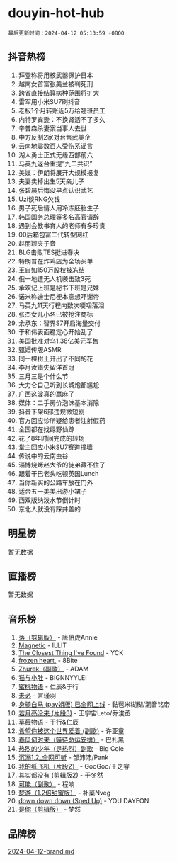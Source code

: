 # douyin-hot-hub

`最后更新时间：2024-04-12 05:13:59 +0800`

## 抖音热榜

1. 拜登称将用核武器保护日本
1. 越南女首富张美兰被判死刑
1. 跨省直接结算病种范围将扩大
1. 雷军用小米SU7刷抖音
1. 老板1个月转账近5万给翘班员工
1. 内特罗宾逊：不换肾活不了多久
1. 辛普森杀妻案当事人去世
1. 中方反制2家对台售武美企
1. 云南地震数百人受伤系谣言
1. 湖人勇士正式无缘西部前六
1. 马英九返台重提“九二共识”
1. 美媒：伊朗将展开大规模报复
1. 夫妻卖掉出生5天亲儿子
1. 张碧晨后悔没早点认识武艺
1. Uzi谈RNG欠钱
1. 男子死后情人用冷冻胚胎生子
1. 韩国国务总理等多名高官请辞
1. 遇到会教书育人的老师有多珍贵
1. 00后箱包富二代转型网红
1. 赵丽颖夹子音
1. BLG击败TES挺进春决
1. 特朗普在炸鸡店为全场买单
1. 王自如150万股权被冻结
1. 俄一地遭无人机袭击致3死
1. 承欢记上班是秘书下班是兄妹
1. 诺米称迪士尼梗本意想吓谢帝
1. 马英九11天行程内数次哽咽落泪
1. 张杰女儿小名已被抢注商标
1. 余承东：智界S7开启海量交付
1. 于和伟表面稳定心开始乱了
1. 美国批准对乌1.38亿美元军售
1. 甄嬛传版ASMR
1. 同一棵树上开出了不同的花
1. 李月汝错失留洋首冠
1. 三月三是个什么节
1. 大力仑自己听到长城炮都尴尬
1. 广西这波真的赢麻了
1. 媒体：二手房价泡沫基本消除
1. 抖音下架6部违规微短剧
1. 官方回应诊所疑给患者注射假药
1. 全国都在找绿野仙踪
1. 花了8年时间完成的转场
1. 堂主回应小米SU7赛道撞墙
1. 传说中的云南虫谷
1. 淄博烧烤赵大爷的徒弟藏不住了
1. 跟着干巴老头吃顿英国Lunch
1. 当你新买的公路车放在门外
1. 适合五一美美出游小裙子
1. 西双版纳泼水节倒计时
1. 东北人就没有踩井盖的

## 明星榜

暂无数据

## 直播榜

暂无数据

## 音乐榜

1. [落（剪辑版）](https://sf5-hl-cdn-tos.douyinstatic.com/obj/tos-cn-ve-2774/o0h6HvN1BBbli9LtU3i5fQIleBQMF5Cg4TZmmC) - 唐伯虎Annie
1. [Magnetic](https://sf5-hl-cdn-tos.douyinstatic.com/obj/tos-cn-ve-2774/oAQCYdBNZfLACGDmVFAsfAtpy32tqErgQ3XgBN) - ILLIT
1. [The Closest Thing I've Found](https://sf5-hl-cdn-tos.douyinstatic.com/obj/tos-cn-ve-2774/514ab5d9146f4d2ca454b7adff8e5e4d) - YCK
1. [frozen heart.](https://sf5-hl-cdn-tos.douyinstatic.com/obj/tos-cn-ve-2774/oIIWJfyjIACZA9zQMtnJ6hQQhFC4vhCupoRBsO) - 8Bite
1. [Zhurek（副歌）](https://sf27-cdn-tos.douyinstatic.com/obj/tos-cn-ve-2774/ooQm8FBZQDlf0btEYgVpCcSCQfrdJGBEKZYBGS) - ADAM
1. [猫与小肚](https://sf5-hl-cdn-tos.douyinstatic.com/obj/tos-cn-ve-2774/osZeoClMECgK8DYl6VebABgbchEtPYQjZEnRtd) - BIGNNYYLEI
1. [蜜桃物语](https://sf5-hl-cdn-tos.douyinstatic.com/obj/tos-cn-ve-2774/oIhOSCZtIACtYU4XQkngiW9kCBfVD1Fz9IYeqL) - 仁辰&于行
1. [未必](https://sf5-hl-cdn-tos.douyinstatic.com/obj/tos-cn-ve-2774/ogntQMFnKQDZUgTCYuJgfLEtleYZZFxBQqhhFB) - 言瑾羽
1. [身骑白马 (pay姐版) 已全网上线](https://sf5-hl-cdn-tos.douyinstatic.com/obj/tos-cn-ve-2774/oQLO5ZgLsFkaDhdIIveF2zUCgfweY0gWaH4AQG) - 黏苞米糊糊/潮音铭帝
1. [若月亮没来 (片段3)](https://sf3-cdn-tos.douyinstatic.com/obj/tos-cn-ve-2774/okfyEUsGW1B1ovJi5JiN9IjvAT2lMwA054GoEB) - 王宇宙Leto/乔浚丞
1. [草莓物语](https://sf5-hl-cdn-tos.douyinstatic.com/obj/tos-cn-ve-2774/okynhJ7jEAIIZBfsLgYMEI8QC3WbQNN66RKzhT) - 于行&仁辰
1. [希望你被这个世界爱着 (副歌)](https://sf3-cdn-tos.douyinstatic.com/obj/tos-cn-ve-2774/oUHCmWQfZlE3QQBKBeD8rCFLpJzPgCpImhsxMt) - 许亚童
1. [春风何时来（等待命运安排）](https://sf6-cdn-tos.douyinstatic.com/obj/tos-cn-ve-2774/oICBNbD3gelMfB4WgiD1KI2jQtXZE2FgHLwtsl) - 巴扎黑
1. [热烈的少年（是热烈）副歌](https://sf3-cdn-tos.douyinstatic.com/obj/tos-cn-ve-2774/owVNI0CLDAUMtSz6TEYvfFBFL4UDFFhLfgK8fa) - Big Cole
1. [沉溺1.2_全网可听](https://sf5-hl-cdn-tos.douyinstatic.com/obj/tos-cn-ve-2774/ok2QoiBqsWAX9McZmWiI9gAB0EzwD4Xj6yfmtH) - 邹沛沛/Pank
1. [我的纸飞机（片段2）](https://sf3-cdn-tos.douyinstatic.com/obj/tos-cn-ve-2774/oM2ZrKcg2CD5AeRB2gkeXOFB1IxAGJdZPazYHf) - GooGoo/王之睿
1. [其实都没有 (剪辑版2)](https://sf6-cdn-tos.douyinstatic.com/obj/tos-cn-ve-2774/oEBNQenHZtBhxYjGgUDQk0BCHTigQafgFlbQ7k) - 于冬然
1. [可能（副歌）](https://sf5-hl-cdn-tos.douyinstatic.com/obj/tos-cn-ve-2774/cde1731888894259b333569393c2fb51) - 程响
1. [梦游（1.2倍甜蜜版）](https://sf5-hl-cdn-tos.douyinstatic.com/obj/tos-cn-ve-2774/o4gyAUm8hwufoEABmwVIiQtHsFuGzAEEWtNMzo) - 补菜Nveg
1. [down down down (Sped Up)](https://sf5-hl-cdn-tos.douyinstatic.com/obj/tos-cn-ve-2774/ow80iABiXIO9DsFwK6WeZKMaJRi3BPJAotDy8m) - YOU DAYEON
1. [是你（剪辑版）](https://sf5-hl-cdn-tos.douyinstatic.com/obj/tos-cn-ve-2774/46019dae783c4c969944217fe1cfafc4) - 梦然

## 品牌榜

[2024-04-12-brand.md](2024-04-12-brand.md)
